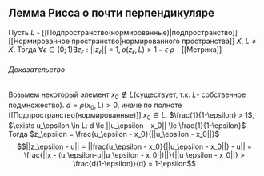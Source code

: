 ## Лемма Рисса о почти перпендикуляре
Пусть $L$ - [[Подпространство(нормированные)|подпространство]] [[Нормированное пространство|нормированного пространства]] $X$, $L \not= X$. Тогда $\forall \epsilon \in (0;1) \exists z_\epsilon : ||z_\epsilon|| = 1, \rho(z_\epsilon, L) > 1-\epsilon$
$\rho$ - [[Метрика]]
###### Доказательство
Возьмем некоторый элемент $x_0 \notin L$(существует, т.к. $L$- собственное подмножество). $d = \rho(x_0, L) > 0$, иначе по полноте [[Подпространство(нормированные)]] $x_0 \in L$. $\frac{1}{1-\epsilon} > 1$, $\exists u_\epsilon \in L: d \le ||u_\epsilon - x_0|| \le \frac{1}{1-\epsilon}$ Тогда $z_\epsilon = \frac{u_\epsilon - x_0}{||u_\epsilon - x_0||}$
$$||z_\epsilon - u|| = ||frac{u_\epsilon - x_0}{||u_\epsilon - x_0||} - u|| = \frac{||x - (u_\epsilon-u||u_\epsilon - x_0||)||}{||u_\epsilon - x_0||} > \frac{d(1-\epsilon)}{d} = 1-\epsilon$$